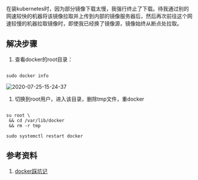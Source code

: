 在装kubernetes时，因为部分镜像下载太慢，我强行终止了下载。待我通过别的网速较快的机器将该镜像拉取并上传到内部的镜像服务器后，然后再次前往这个网速较慢的机器拉取镜像时，即使我已经换了镜像源，镜像始终从断点处拉取。

## 解决步骤

1. 查看docker的root目录：

~~~ shell

sudo docker info

~~~

![2020-07-25-15-24-37](https://junjie2018sz.oss-cn-shenzhen.aliyuncs.com/images/2020-07-25-15-24-37.png)

1. 切换到root用户，进入该目录，删除tmp文件，重docker

~~~ shell

su root \
 && cd /var/lib/docker
 && rm -r tmp

sudo systemctl restart docker

~~~

## 参考资料

1. [docker踩坑记](https://blog.csdn.net/asynct/article/details/51935395)